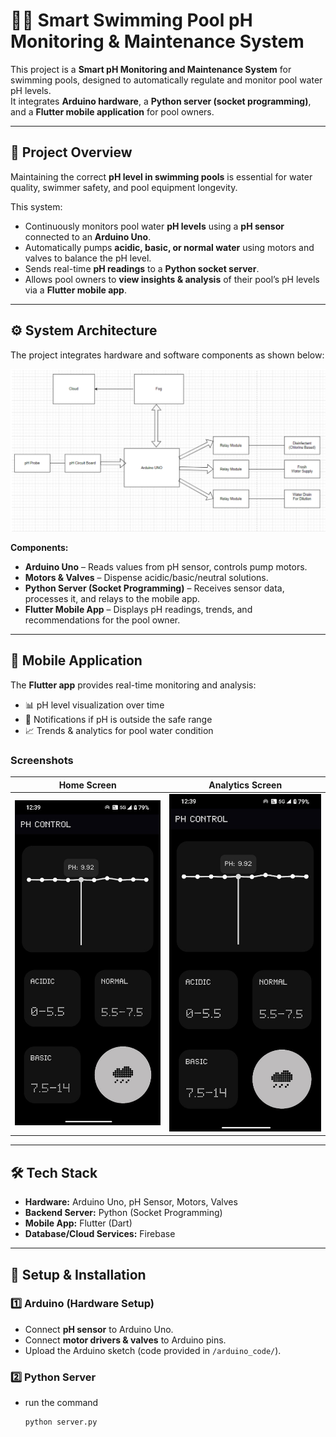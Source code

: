 # 🏊‍♂️ Smart Swimming Pool pH Monitoring & Maintenance System  

This project is a **Smart pH Monitoring and Maintenance System** for swimming pools, designed to automatically regulate and monitor pool water pH levels.  
It integrates **Arduino hardware**, a **Python server (socket programming)**, and a **Flutter mobile application** for pool owners.  

---

## 📌 Project Overview  

Maintaining the correct **pH level in swimming pools** is essential for water quality, swimmer safety, and pool equipment longevity.  

This system:  
- Continuously monitors pool water **pH levels** using a **pH sensor** connected to an **Arduino Uno**.  
- Automatically pumps **acidic, basic, or normal water** using motors and valves to balance the pH level.  
- Sends real-time **pH readings** to a **Python socket server**.  
- Allows pool owners to **view insights & analysis** of their pool’s pH levels via a **Flutter mobile app**.  

---

## ⚙️ System Architecture  

The project integrates hardware and software components as shown below:  

![System Architecture](docs/images/architecture.png)  

**Components:**  
- **Arduino Uno** – Reads values from pH sensor, controls pump motors.  
- **Motors & Valves** – Dispense acidic/basic/neutral solutions.  
- **Python Server (Socket Programming)** – Receives sensor data, processes it, and relays to the mobile app.  
- **Flutter Mobile App** – Displays pH readings, trends, and recommendations for the pool owner.  

---

## 📱 Mobile Application  

The **Flutter app** provides real-time monitoring and analysis:  

- 📊 pH level visualization over time  
- 🔔 Notifications if pH is outside the safe range  
- 📈 Trends & analytics for pool water condition  

### Screenshots  
| Home Screen | Analytics Screen |  
|-------------|------------------|  
| ![Home Screen](docs/images/img1.jpg) | ![Analytics Screen](docs/images/img2.jpg) |  

---

## 🛠️ Tech Stack  

- **Hardware:** Arduino Uno, pH Sensor, Motors, Valves  
- **Backend Server:** Python (Socket Programming)  
- **Mobile App:** Flutter (Dart)  
- **Database/Cloud Services:** Firebase  

---

## 🚀 Setup & Installation  

### 1️⃣ Arduino (Hardware Setup)  
- Connect **pH sensor** to Arduino Uno.  
- Connect **motor drivers & valves** to Arduino pins.  
- Upload the Arduino sketch (code provided in `/arduino_code/`).  

### 2️⃣ Python Server  
- run the command
  ```
  python server.py

